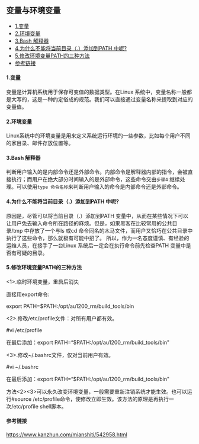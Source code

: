 ## 变量与环境变量

* [1.变量](#1变量)
* [2.环境变量](#2环境变量)
* [3.Bash 解释器](#3bash-解释器)
* [4.为什么不能将当前目录（.）添加到PATH 中呢?](#4为什么不能将当前目录添加到path-中呢)
* [5.修改环境变量PATH的三种方法](#5修改环境变量path的三种方法)
* [参考链接](#参考链接)

#### 1.变量

变量是计算机系统用于保存可变值的数据类型。在Linux 系统中，变量名称一般都是大写的，这是一种约定俗成的规范。我们可以直接通过变量名称来提取到对应的变量值。

#### 2.环境变量

Linux系统中的环境变量是用来定义系统运行环境的一些参数，比如每个用户不同的家目录、邮件存放位置等。

#### 3.Bash 解释器

判断用户输入的是内部命令还是外部命令。内部命令是解释器内部的指令，会被直接执行；而用户在绝大部分时间输入的是外部命令，这些命令交由`步骤4` 继续处理。可以使用`type 命令名称`来判断用户输入的命令是内部命令还是外部命令。

#### 4.为什么不能将当前目录（.）添加到PATH 中呢?

原因是，尽管可以将当前目录（.）添加到PATH 变量中，从而在某些情况下可以让用户免去输入命令所在路径的麻烦。但是，如果黑客在比较常用的公共目录/tmp 中存放了一个与ls 或cd 命令同名的木马文件，而用户又恰巧在公共目录中执行了这些命令，那么就极有可能中招了。 
所以，作为一名态度谨慎、有经验的运维人员，在接手了一台Linux 系统后一定会在执行命令前先检查PATH 变量中是否有可疑的目录。

#### 5.修改环境变量PATH的三种方法

<1>.临时环境变量，重启后消失

直接用export命令:

export PATH=$PATH:/opt/au1200_rm/build_tools/bin

<2>.修改/etc/profile文件：对所有用户都有效。

\#vi /etc/profile

在最后添加：export PATH=“$PATH:/opt/au1200_rm/build_tools/bin"

<3>.修改~/.bashrc文件，仅对当前用户有效。

\#vi ~/.bashrc

在最后添加：export PATH=“$PATH:/opt/au1200_rm/build_tools/bin"

方法<2><3>可以永久改变环境变量，一般需要重新注销系统才能生效。也可以运行#source /etc/profile命令，使修改立即生效。该方法的原理是再执行一次/etc/profile shell脚本。

#### 参考链接

https://www.kanzhun.com/mianshiti/542958.html